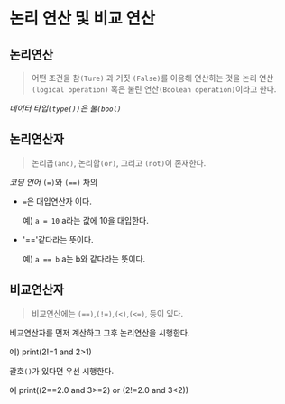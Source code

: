 # 논리 연산 및 비교 연산
## 논리연산
> 어떤 조건을 참`(Ture)` 과 거짓 `(False)`를 이용해 연산하는 것을 논리 연산 `(logical operation)` 혹은 불린 연산`(Boolean operation)`이라고 한다.

_데이터 타입`(type())`은 불`(bool)`_

## 논리연산자
> 논리곱`(and)`, 논리합`(or)`, 그리고 `(not)`이 존재한다.

_코딩 언어_ `(=)`와 `(==)` 차의
+  `=`은 대입연산자 이다.

    예) `a = 10` a라는 값에 10을 대입한다. 
+  '=='같다라는 뜻이다.

    예) `a == b` a는 b와 같다라는 뜻이다. 

## 비교연산자
> 비교연산에는 `(==)`,`(!=)`,`(<)`,`(<=)`, 등이 있다.

비교연산자를 먼저 계산하고 그후 논리연산을 시행한다.

예) print(2!=1 and 2>1)

괄호`()`가 있다면 우선 시행한다.

예 print((2==2.0 and 3>=2) or (2!=2.0 and 3<2))
